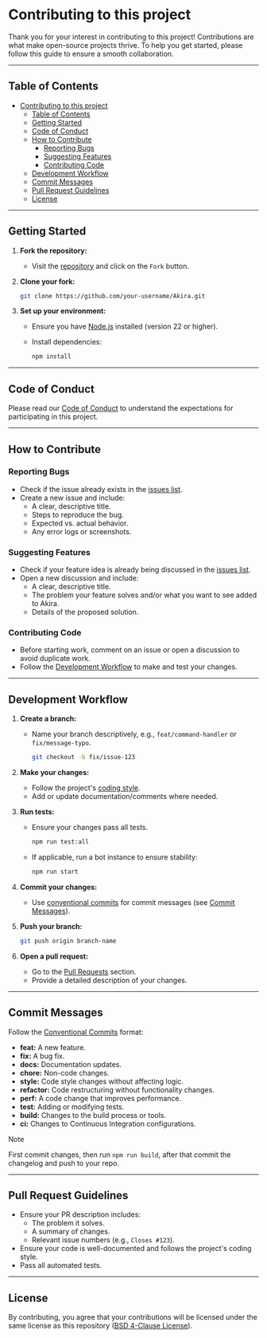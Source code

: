 # Contributing to this project

Thank you for your interest in contributing to this project!
Contributions are what make open-source projects thrive.
To help you get started, please follow this guide to ensure a smooth collaboration.

---

## Table of Contents

- [Contributing to this project](#contributing-to-this-project)
  - [Table of Contents](#table-of-contents)
  - [Getting Started](#getting-started)
  - [Code of Conduct](#code-of-conduct)
  - [How to Contribute](#how-to-contribute)
    - [Reporting Bugs](#reporting-bugs)
    - [Suggesting Features](#suggesting-features)
    - [Contributing Code](#contributing-code)
  - [Development Workflow](#development-workflow)
  - [Commit Messages](#commit-messages)
  - [Pull Request Guidelines](#pull-request-guidelines)
  - [License](#license)

---

## Getting Started

1. **Fork the repository:**
   - Visit the [repository](https://github.com/LynnuxDev/Akira)
     and click on the `Fork` button.
2. **Clone your fork:**

   ```bash
   git clone https://github.com/your-username/Akira.git
   ```

3. **Set up your environment:**

   - Ensure you have [Node.js](https://nodejs.org/) installed (version 22 or higher).
   - Install dependencies:

     ```bash
     npm install
     ```

---

## Code of Conduct

Please read our [Code of Conduct](CODE_OF_CONDUCT.md) to understand
the expectations for participating in this project.

---

## How to Contribute

### Reporting Bugs

- Check if the issue already exists in the [issues list](https://github.com/LynnuxDev/Akira/issues).
- Create a new issue and include:
  - A clear, descriptive title.
  - Steps to reproduce the bug.
  - Expected vs. actual behavior.
  - Any error logs or screenshots.

### Suggesting Features

- Check if your feature idea is already being discussed in the
  [issues list](https://github.com/orgs/LynnuxDev/discussions/categories/ideas).
- Open a new discussion and include:
  - A clear, descriptive title.
  - The problem your feature solves and/or what you want to see added to Akira.
  - Details of the proposed solution.

### Contributing Code

- Before starting work, comment on an issue or open a discussion to
avoid duplicate work.
- Follow the [Development Workflow](workflow.md) to make and test your changes.

---

## Development Workflow

1. **Create a branch:**

   - Name your branch descriptively, e.g., `feat/command-handler` or `fix/message-typo`.

     ```bash
     git checkout -b fix/issue-123
     ```

2. **Make your changes:**

   - Follow the project's [coding style](./styling.md).
   - Add or update documentation/comments where needed.

3. **Run tests:**

   - Ensure your changes pass all tests.

     ```bash
     npm run test:all
     ```

   - If applicable, run a bot instance to ensure stability:

     ```bash
     npm run start
     ```

4. **Commit your changes:**

   - Use [conventional commits](https://www.conventionalcommits.org/) for
     commit messages (see [Commit Messages](#commit-messages)).

5. **Push your branch:**

   ```bash
   git push origin branch-name
   ```

6. **Open a pull request:**
   - Go to the [Pull Requests](https://github.com/LynnuxDev/Akira/pulls) section.
   - Provide a detailed description of your changes.

---

## Commit Messages

Follow the [Conventional Commits](https://www.conventionalcommits.org/) format:

- **feat:** A new feature.
- **fix:** A bug fix.
- **docs:** Documentation updates.
- **chore:** Non-code changes.
- **style:** Code style changes without affecting logic.
- **refactor:** Code restructuring without functionality changes.
- **perf:** A code change that improves performance.
- **test:** Adding or modifying tests.
- **build:** Changes to the build process or tools.
- **ci:** Changes to Continuous Integration configurations.

> [!NOTE]
> First commit changes, then run `npm run build`,
> after that commit the changelog and push to your repo.

---

## Pull Request Guidelines

- Ensure your PR description includes:
  - The problem it solves.
  - A summary of changes.
  - Relevant issue numbers (e.g., `Closes #123`).
- Ensure your code is well-documented and follows the project's coding style.
- Pass all automated tests.

---

## License

By contributing, you agree that your contributions will be licensed under
the same license as this repository ([BSD 4-Clause License](../LICENSE)).
